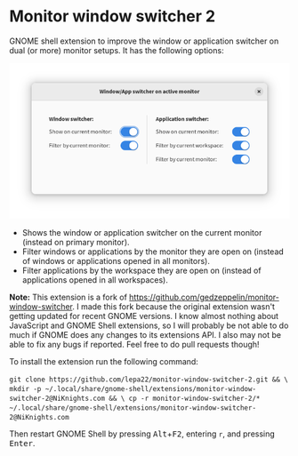 # Monitor window switcher 2

GNOME shell extension to improve the window or application switcher on dual (or more) monitor setups. It has the following options:

![Screenshot](screenshot.png)

- Shows the window or application switcher on the current monitor (instead on primary monitor).
- Filter windows or applications by the monitor they are open on (instead of windows or applications opened in all monitors).
- Filter applications by the workspace they are open on (instead of applications opened in all workspaces).

**Note:** This extension is a fork of https://github.com/gedzeppelin/monitor-window-switcher. I made this fork because the original extension wasn't getting updated for recent GNOME versions. I know almost nothing about JavaScript and GNOME Shell extensions, so I will probably be not able to do much if GNOME does any changes to its extensions API. I also may not be able to fix any bugs if reported. Feel free to do pull requests though!

To install the extension run the following command:

`git clone https://github.com/lepa22/monitor-window-switcher-2.git && \
mkdir -p ~/.local/share/gnome-shell/extensions/monitor-window-switcher-2@NiKnights.com && \
cp -r monitor-window-switcher-2/* ~/.local/share/gnome-shell/extensions/monitor-window-switcher-2@NiKnights.com`

Then restart GNOME Shell by pressing <kbd>Alt</kbd>+<kbd>F2</kbd>, entering `r`, and pressing <kbd>Enter</kbd>.
